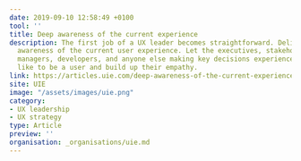```yaml
---
date: 2019-09-10 12:58:49 +0100
tool: ''
title: Deep awareness of the current experience
description: The first job of a UX leader becomes straightforward. Deliver a deep
  awareness of the current user experience. Let the executives, stakeholders, product
  managers, developers, and anyone else making key decisions experience what it’s
  like to be a user and build up their empathy.
link: https://articles.uie.com/deep-awareness-of-the-current-experience/
site: UIE
image: "/assets/images/uie.png"
category:
- UX leadership
- UX strategy
type: Article
preview: ''
organisation: _organisations/uie.md
---
```

